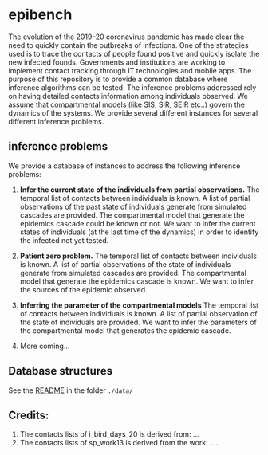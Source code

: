 # epibench
The evolution of the 2019–20 coronavirus pandemic has made clear the need to quickly contain the outbreaks of infections. One of the strategies used is to trace the contacts of people found positive and quickly isolate the new infected founds. Governments and institutions are working to implement contact tracking through IT technologies and mobile apps. The purpose of this repository is to provide a common database where inference algorithms can be tested. The inference problems addressed rely on having detailed contacts information among individuals observed. We assume that compartmental models (like SIS, SIR, SEIR etc..) govern the dynamics of the systems. We provide several different instances for several different inference problems.

## inference problems

We provide a database of instances to address the following inference problems:

1. **Infer the current state of the individuals from partial observations.** The temporal list of contacts between individuals is known. A list of partial observations of the past state of individuals generate from simulated cascades are provided. The compartmental model that generate the epidemics cascade could be known or not. We want to infer the current states of individuals (at the last time of the dynamics) in order to identify the infected not yet tested.

1. **Patient zero problem.** The temporal list of contacts between individuals is known. A list of partial observations of the state of individuals generate from simulated cascades are provided.  The compartmental model that generate the epidemics cascade is known. We want to infer the sources of the epidemic observed.

1. **Inferring the parameter of the compartmental models** The temporal list of contacts between individuals is known. A list of partial observation of the state of individuals are provided. We want to infer the parameters of the compartmental model that generates the epidemic cascade.

1. More coming...

## Database structures

See the [README](./data/README.md) in the folder ```./data/```

## Credits:

1. The contacts lists of i_bird_days_20 is derived from: ...
2. The contacts lists of sp_work13 is derived from the work: ....
